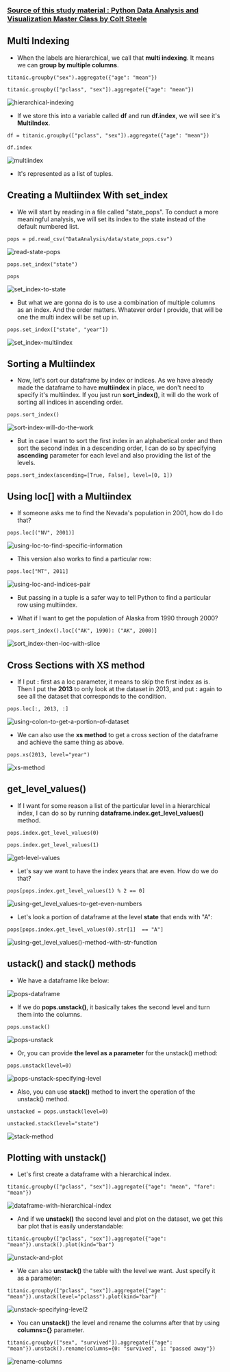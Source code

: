 ### [Source of this study material : Python Data Analysis and Visualization Master Class by Colt Steele](https://www.udemy.com/course/python-data-analysis-visualization/)


## Multi Indexing

- When the labels are hierarchical, we call that **multi indexing**. It means we can **group by multiple columns**.


```
titanic.groupby("sex").aggregate({"age": "mean"})

titanic.groupby(["pclass", "sex"]).aggregate({"age": "mean"})
```

![hierarchical-indexing](/pictures/python/hierarchical-indexing/hierarchical-indexing.PNG "hierarchical indexing")


- If we store this into a variable called **df** and run **df.index**, we will see it's **MultiIndex**.


```
df = titanic.groupby(["pclass", "sex"]).aggregate({"age": "mean"})

df.index
```

![multiindex](/pictures/python/hierarchical-indexing/multiindex.PNG "multiindex")


- It's represented as a list of tuples.


## Creating a Multiindex With set_index

- We will start by reading in a file called "state_pops". To conduct a more meaningful analysis, we will set its index to the state instead of the default numbered list.


```
pops = pd.read_csv("DataAnalysis/data/state_pops.csv")
```


![read-state-pops](/pictures/python/hierarchical-indexing/read-state-pops.PNG "read state pops")


```
pops.set_index("state")

pops
```

![set_index-to-state](/pictures/python/hierarchical-indexing/set_index-to-state.PNG "set index to state")


- But what we are gonna do is to use a combination of multiple columns as an index. And the order matters. Whatever order I provide, that will be one the multi index will be set up in. 


```
pops.set_index(["state", "year"])
```


![set_index-multiindex](/pictures/python/hierarchical-indexing/set_index-multiindex.PNG "set index multiindex")



## Sorting a Multiindex

- Now, let's sort our dataframe by index or indices. As we have already made the dataframe to have **multiindex** in place, we don't need to specify it's multiindex. If you just run **sort_index()**, it will do the work of sorting all indices in ascending order.


```
pops.sort_index()
```


![sort-index-will-do-the-work](/pictures/python/hierarchical-indexing/sort-index-will-do-the-work.PNG "sort index will do the work")


- But in case I want to sort the first index in an alphabetical order and then sort the second index in a descending order, I can do so by specifying **ascending** parameter for each level and also providing the list of the levels.


```
pops.sort_index(ascending=[True, False], level=[0, 1])
```


## Using loc[] with a Multiindex

- If someone asks me to find the Nevada's population in 2001, how do I do that?


```
pops.loc[("NV", 2001)]
```

![using-loc-to-find-specific-information](/pictures/python/hierarchical-indexing/using-loc-to-find-specific-info.PNG "using loc to find specific information")


- This version also works to find a particular row:


```
pops.loc["MT", 2011]
```

![using-loc-and-indices-pair](/pictures/python/hierarchical-indexing/using-loc-and-pair.PNG "using loc and a pair of indices")


- But passing in a tuple is a safer way to tell Python to find a particular row using multiindex.


- What if I want to get the population of Alaska from 1990 through 2000?


```
pops.sort_index().loc[("AK", 1990): ("AK", 2000)]
```

![sort_index-then-loc-with-slice](/pictures/python/hierarchical-indexing/sort_index-then-loc-with-slick.PNG "loc with slicing")



## Cross Sections with XS method

- If I put **:** first as a loc parameter, it means to skip the first index as is. Then I put the **2013** to only look at the dataset in 2013, and put **:** again to see all the dataset that corresponds to the condition.


```
pops.loc[:, 2013, :]
```


![using-colon-to-get-a-portion-of-dataset](/pictures/python/hierarchical-indexing/using-colon-to-get-a-portion-of-dataset.PNG "using colon to get a portion of dataset")


- We can also use the **xs method** to get a cross section of the dataframe and achieve the same thing as above.


```
pops.xs(2013, level="year")
```

![xs-method](/pictures/python/hierarchical-indexing/xs-method.PNG "xs method")


## get_level_values()

- If I want for some reason a list of the particular level in a hierarchical index, I can do so by running **dataframe.index.get_level_values()** method.


```
pops.index.get_level_values(0)

pops.index.get_level_values(1)
```


![get-level-values](/pictures/python/hierarchical-indexing/get_level-values.PNG "get level values")


- Let's say we want to have the index years that are even. How do we do that?


```
pops[pops.index.get_level_values(1) % 2 == 0]
```


![using-get_level_values-to-get-even-numbers](/pictures/python/hierarchical-indexing/use-get_level_values-to-get-even-numbers.PNG "using get_level_values() to get even numbered list")


- Let's look a portion of dataframe at the level **state** that ends with "A":


```
pops[pops.index.get_level_values(0).str[1]  == "A"]
```


![using-get_level_values()-method-with-str-function](/pictures/python/hierarchical-indexing/get_level_values-str-function.PNG "using get_level_values() method with str function")



## ustack() and stack() methods

- We have a dataframe like below:


![pops-dataframe](/pictures/python/hierarchical-indexing/pops-dataframe.PNG "pops dataframe")


- If we do **pops.unstack()**, it basically takes the second level and turn them into the columns.


```
pops.unstack()
```


![pops-unstack](/pictures/python/hierarchical-indexing/pops-unstack.PNG "pops ustack")


- Or, you can provide **the level as a parameter** for the unstack() method:


```
pops.unstack(level=0)
```


![pops-unstack-specifying-level](/pictures/python/hierarchical-indexing/unstck-specifying-level.PNG "unstack specifying level")


- Also, you can use **stack()** method to invert the operation of the unstack() method.


```
unstacked = pops.unstack(level=0)

unstacked.stack(level="state")
```


![stack-method](/pictures/python/hierarchical-indexing/stack-method.PNG "stack method")


## Plotting with unstack()

- Let's first create a dataframe with a hierarchical index. 


```
titanic.groupby(["pclass", "sex"]).aggregate({"age": "mean", "fare": "mean"})
```


![dataframe-with-hierarchical-index](/pictures/python/hierarchical-indexing/dataframe-with-hierarchical-index.PNG "dataframe with hierarchical index")


- And if we **unstack()** the second level and plot on the dataset, we get this bar plot that is easily understandable:


```
titanic.groupby(["pclass", "sex"]).aggregate({"age": "mean"}).unstack().plot(kind="bar")
```


![unstack-and-plot](/pictures/python/hierarchical-indexing/unstack-and-plot.PNG "unstack and plot")


- We can also **unstack()** the table with the level we want. Just specify it as a parameter:


```
titanic.groupby(["pclass", "sex"]).aggregate({"age": "mean"}).unstack(level="pclass").plot(kind="bar")
```


![unstack-specifying-level2](/pictures/python/hierarchical-indexing/unstack-specifying-level2.PNG "unstack specifying level2")


- You can **unstack()** the level and rename the columns after that by using **columns={}** parameter.


```
titanic.groupby(["sex", "survived"]).aggregate({"age": "mean"}).unstack().rename(columns={0: "survived", 1: "passed away"})
```


![rename-columns](/pictures/python/hierarchical-indexing/rename-columns.PNG "rename columns")


